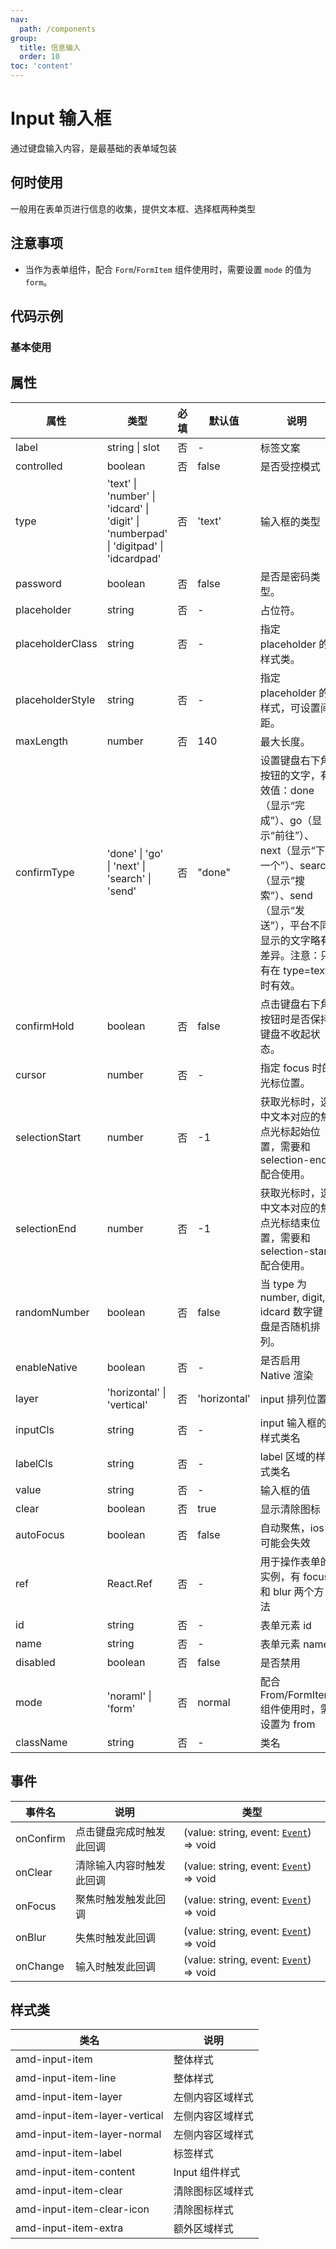 ```yaml
---
nav:
  path: /components
group:
  title: 信息输入
  order: 10
toc: 'content'
---
```


# Input 输入框
通过键盘输入内容，是最基础的表单域包装
## 何时使用
一般用在表单页进行信息的收集，提供文本框、选择框两种类型

## 注意事项
- 当作为表单组件，配合 `Form`/`FormItem` 组件使用时，需要设置 `mode` 的值为 `form`。

## 代码示例
### 基本使用
<code src='../../demo/pages/InputItem'></code>



## 属性
| 属性 | 类型 | 必填 | 默认值 | 说明 |
| -----|-----|-----|-----|----- |
| label | string &verbar; slot | 否 | - | 标签文案 |
| controlled | boolean | 否 | false | 是否受控模式 |
| type | 'text' &verbar; 'number' &verbar; 'idcard' &verbar; 'digit' &verbar; 'numberpad' &verbar; 'digitpad' &verbar; 'idcardpad' | 否 | 'text' | 输入框的类型 |
| password | boolean | 否 | false | 是否是密码类型。 |
| placeholder | string | 否 | - | 占位符。 |
| placeholderClass | string | 否 | - | 指定 placeholder 的样式类。 |
| placeholderStyle | string | 否 | - | 指定 placeholder 的样式，可设置间距。 |
| maxLength | number | 否 | 140 | 最大长度。 |
| confirmType | 'done' &verbar; 'go' &verbar; 'next' &verbar; 'search' &verbar; 'send' | 否 | "done" | 设置键盘右下角按钮的文字，有效值：done（显示“完成”）、go（显示“前往”）、next（显示“下一个”）、search（显示“搜索”）、send（显示“发送”），平台不同显示的文字略有差异。注意：只有在 type=text 时有效。 |
| confirmHold | boolean | 否 | false | 点击键盘右下角按钮时是否保持键盘不收起状态。 |
| cursor | number | 否 | - | 指定 focus 时的光标位置。 |
| selectionStart | number | 否 | -1 | 获取光标时，选中文本对应的焦点光标起始位置，需要和 selection-end 配合使用。 |
| selectionEnd | number | 否 | -1 | 获取光标时，选中文本对应的焦点光标结束位置，需要和 selection-start 配合使用。 |
| randomNumber | boolean | 否 | false | 当 type 为 number, digit, idcard 数字键盘是否随机排列。 |
| enableNative | boolean | 否 | - | 是否启用 Native 渲染 |
| layer | 'horizontal' &verbar; 'vertical' | 否 | 'horizontal' | input 排列位置 |
| inputCls | string | 否 | - | input 输入框的样式类名 |
| labelCls | string | 否 | - | label 区域的样式类名 |
| value | string | 否 | - | 输入框的值 |
| clear | boolean | 否 | true | 显示清除图标 |
| autoFocus | boolean | 否 | false | 自动聚焦，ios 可能会失效 |
| ref | React.Ref | 否 | - | 用于操作表单的实例，有 focus 和 blur 两个方法 |
| id | string | 否 | - | 表单元素 id |
| name | string | 否 | - | 表单元素 name |
| disabled | boolean | 否 | false | 是否禁用 |
| mode | 'noraml' &verbar; 'form' | 否 | normal | 配合From/FormItem组件使用时，需设置为 from |
| className | string | 否 | - | 类名 |

## 事件
| 事件名 | 说明 | 类型 |
| -----|-----|-----|
| onConfirm | 	点击键盘完成时触发此回调 | (value: string, event:  [`Event`](https://opendocs.alipay.com/mini/framework/event-object)) => void |
| onClear | 清除输入内容时触发此回调 | (value: string, event:  [`Event`](https://opendocs.alipay.com/mini/framework/event-object)) => void |
| onFocus | 聚焦时触发触发此回调 | (value: string, event:  [`Event`](https://opendocs.alipay.com/mini/framework/event-object)) => void |
| onBlur | 失焦时触发此回调 | (value: string, event:  [`Event`](https://opendocs.alipay.com/mini/framework/event-object)) => void |
| onChange | 输入时触发此回调 | (value: string, event:  [`Event`](https://opendocs.alipay.com/mini/framework/event-object)) => void |

## 样式类
| 类名 | 说明 | 
| -----|-----|
| amd-input-item | 	整体样式 |
| amd-input-item-line | 整体样式 |
| amd-input-item-layer | 左侧内容区域样式 |
| amd-input-item-layer-vertical | 左侧内容区域样式 |
| amd-input-item-layer-normal | 左侧内容区域样式 |
| amd-input-item-label | 标签样式 |
| amd-input-item-content | Input 组件样式 |
| amd-input-item-clear | 清除图标区域样式 |
| amd-input-item-clear-icon | 清除图标样式 |
| amd-input-item-extra | 额外区域样式 |
